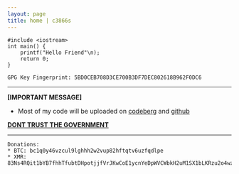```yaml
---
layout: page
title: home | c3866s
---
```


```term
#include <iostream>
int main() {
    printf("Hello Friend"\n);
    return 0;
}
```
```term
GPG Key Fingerprint: 5BD0CEB708D3CE700B3DF7DEC802618B962F0DC6
```
--------------------------------------------------------------------------
**[IMPORTANT MESSAGE]**
- Most of my code will be uploaded on [codeberg](https://codeberg.org/c3866s) and [github](https://github.com/c3866s)

**[DONT TRUST THE GOVERNMENT](https://briarproject.org/)**

-------------------------------------------------------------------------
```term
Donations: 
* BTC: bc1q0y46vzcul9lghhh2w2vup82hftqtv6uzfqdlpe
* XMR: 83Ns4RQit1bYB7fhhTfubtDHpotjjfVrJKwCoE1ycnYeDpWVCWbkH2uM1SX1bLKRzu2o4wzLpmUWr9uyMhnyX3g3C52CRkR
```
